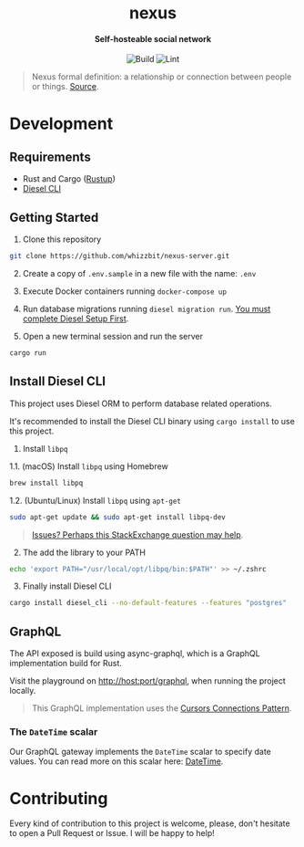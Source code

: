 <div align="center">
  <h1>nexus</h1>
  <h4 align="center">Self-hosteable social network</h4>
</div>

<div align="center">

![Build](https://github.com/whizzbit/nexus-server/workflows/build/badge.svg)
![Lint](https://github.com/whizzbit/nexus-server/workflows/fmt/badge.svg)

</div>

>  Nexus formal definition: a relationship or connection between people or things. [Source][5].

# Development

## Requirements

- Rust and Cargo ([Rustup](https://rustup.rs))
- [Diesel CLI](#install-diesel-cli)

## Getting Started

1. Clone this repository

```bash
git clone https://github.com/whizzbit/nexus-server.git
```

2. Create a copy of `.env.sample` in a new file with the name: `.env`

3. Execute Docker containers running `docker-compose up`

4. Run database migrations running `diesel migration run`. [You must complete Diesel Setup First](#install-diesel-cli).

5. Open a new terminal session and run the server

```bash
cargo run
```

## Install Diesel CLI

This project uses Diesel ORM to perform database related operations.

It's recommended to install the Diesel CLI binary using `cargo install`
to use this project.

1. Install `libpq`

1.1. (macOS) Install `libpq` using Homebrew

```bash
brew install libpq
```

1.2. (Ubuntu/Linux) Install `libpq` using `apt-get`

```bash
sudo apt-get update && sudo apt-get install libpq-dev
```

> [Issues? Perhaps this StackExchange question may help][4].

2. The add the library to your PATH

```bash
echo 'export PATH="/usr/local/opt/libpq/bin:$PATH"' >> ~/.zshrc
```

3. Finally install Diesel CLI

```bash
cargo install diesel_cli --no-default-features --features "postgres"
```

## GraphQL

The API exposed is build using async-graphql, which is a GraphQL implementation
build for Rust.

Visit the playground on [http://host:port/graphql][3], when running
the project locally.

> This GraphQL implementation uses the [Cursors Connections Pattern][2].

### The `DateTime` scalar

Our GraphQL gateway implements the `DateTime` scalar to specify date values.
You can read more on this scalar here: [DateTime][1].

# Contributing

Every kind of contribution to this project is welcome, please, don't hesitate
to open a Pull Request or Issue. I will be happy to help!

[1]: https://www.graphql-scalars.com/date-time/#only-date-time
[2]: https://relay.dev/graphql/connections.htm
[3]: http://0.0.0.0:7878/graphql
[4]: https://askubuntu.com/a/713442
[5]: https://www.merriam-webster.com/dictionary/nexus
